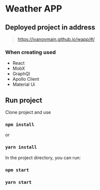 # Weather APP

## Deployed project in address
> https://ivanovmain.github.io/wapp/#/

### When creating used

* React
* MobX
* GraphQl
* Apollo Client
* Material Ui

## Run project
Clone project and use
### `npm install`
or
### `yarn install`

In the project directory, you can run:
### `npm start`
### `yarn start`


